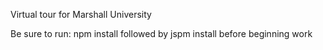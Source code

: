 Virtual tour for Marshall University

Be sure to run: npm install followed by jspm install before beginning work
